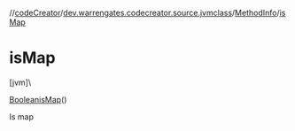 //[codeCreator](../../../index.md)/[dev.warrengates.codecreator.source.jvmclass](../index.md)/[MethodInfo](index.md)/[isMap](is-map.md)

# isMap

[jvm]\

[Boolean](https://docs.oracle.com/javase/8/docs/api/java/lang/Boolean.html)[isMap](is-map.md)()

Is map
